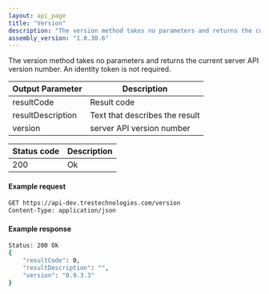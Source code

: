 ```yaml
---
layout: api_page
title: "Version"
description: "The version method takes no parameters and returns the current server API version number"
assembly_version: "1.0.30.6"
---
```


The version method takes no parameters and returns the current server API version number. An identity token is not required.

| Output Parameter | Description |
| ---------------- | ----------- |
| resultCode | Result code |
| resultDescription | Text that describes the result |
| version | server API version number |

| Status code | Description |
| ----------- | ----------- |
| 200 | Ok |

#### Example request
```sh
GET https://api-dev.trestechnologies.com/version
Content-Type: application/json
```

#### Example response
```sh
Status: 200 Ok
{
    "resultCode": 0,
    "resultDescription": "",
    "version": "0.9.3.3"
}
```
